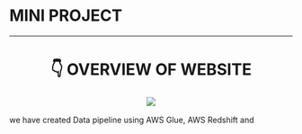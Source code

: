# MINI PROJECT
---

<h1 align="center"> 👇 OVERVIEW OF WEBSITE </h1>

<p align="center">
  <img style='border:2px solid #FFFFFF' src="/datavis.gif">
</p>

<p> we have created Data pipeline using AWS Glue, AWS Redshift and </p>
